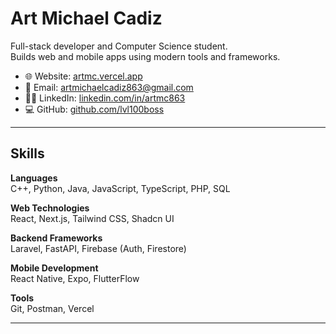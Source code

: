 # Art Michael Cadiz

Full-stack developer and Computer Science student.  
Builds web and mobile apps using modern tools and frameworks.

- 🌐 Website: [artmc.vercel.app](https://artmc.vercel.app)  
- 📧 Email: artmichaelcadiz863@gmail.com  
- 🧑‍💼 LinkedIn: [linkedin.com/in/artmc863](https://linkedin.com/in/artmc863)  
- 💻 GitHub: [github.com/lvl100boss](https://github.com/lvl100boss)  

---

## Skills

**Languages**  
C++, Python, Java, JavaScript, TypeScript, PHP, SQL

**Web Technologies**  
React, Next.js, Tailwind CSS, Shadcn UI

**Backend Frameworks**  
Laravel, FastAPI, Firebase (Auth, Firestore)

**Mobile Development**  
React Native, Expo, FlutterFlow

**Tools**  
Git, Postman, Vercel

---
